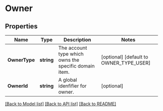 # Owner

## Properties

Name | Type | Description | Notes
------------ | ------------- | ------------- | -------------
**OwnerType** | **string** | The account type which owns the specific domain item. | [optional] [default to OWNER_TYPE_USER]
**OwnerId** | **string** | A global idenfifier for owner. | [optional] 

[[Back to Model list]](../README.md#documentation-for-models) [[Back to API list]](../README.md#documentation-for-api-endpoints) [[Back to README]](../README.md)


